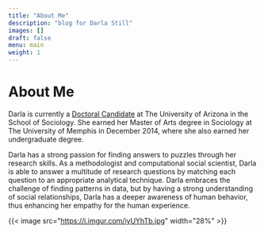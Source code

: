 ```yaml
---
title: "About Me"
description: "blog for Darla Still"
images: []
draft: false
menu: main
weight: 1
---
```

<html>
<head>
</head>
<body>

<h1>About Me</h1>

<p>Darla is currently a <a href="https://sociology.arizona.edu/user/darla-still">Doctoral Candidate</a> at The University of Arizona in the School of Sociology. She earned her Master of Arts degree in Sociology at The University of Memphis in December 2014, where she also earned her undergraduate degree.</p>

<p>Darla has a strong passion for finding answers to puzzles through her research skills. As a methodologist and computational social scientist, Darla is able to answer a multitude of research questions by matching each question to an appropriate analytical technique. Darla embraces the challenge of finding patterns in data, but by having a strong understanding of social relationships, Darla has a deeper awareness of human behavior, thus enhancing her empathy for the human experience. </p> 

{{< image src="https://i.imgur.com/iyUYhTb.jpg" width="28%" >}}
